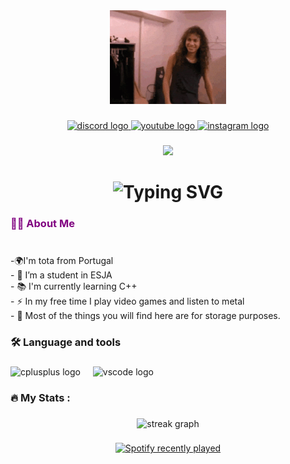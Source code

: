 <div align="center">
  <img height="150" src="metallica-kirk.gif"  />
</div>

###


<div align="center">
  <a href="https://discord.gg/JtxaTT6qpN" target="_blank">
    <img src="https://img.shields.io/static/v1?message=Discord&logo=discord&label=&color=7289DA&logoColor=white&labelColor=&style=flat" height="25" alt="discord logo"  />
  </a>
  <a href="https://www.youtube.com/@warkuss51/featured" target="_blank">
    <img src="https://img.shields.io/static/v1?message=Youtube&logo=youtube&label=&color=FF0000&logoColor=white&labelColor=&style=flat" height="25" alt="youtube logo"  />
  </a>
  <a href="https://www.instagram.com/_marcosfcostaa_/" target="_blank">
    <img src="https://img.shields.io/static/v1?message=Instagram&logo=instagram&label=&color=E4405F&logoColor=white&labelColor=&style=flat" height="25" alt="instagram logo"  />
  </a>
</div>


###

<div align="center" dir="auto">
  <img src="https://visitor-badge.laobi.icu/badge?page_id=tota.tota&right_color=purple"  />
</div>


###
<div align="center">
<h1  href="https://git.io/typing-svg"><img src="https://readme-typing-svg.demolab.com?font=Fira+Code&pause=1000&color=AC19C8&width=435&lines=Hey+guys%2C+welcome+to+my+github!%F0%9F%91%8B" alt="Typing SVG" /> </h1>
</div>


<h3 align="left" style="color:purple;">👩‍💻  About Me </h3>

###

<p align="left"> <br> -🌍I'm tota from Portugal<br>- 🔭 I’m a student in ESJA <br>- 📚 I'm currently learning C++<br>- ⚡ In my free time I play video games and listen to metal<br>- 📁 Most of the things you will find here are for storage purposes. </p>

###

<h3 align="left">🛠 Language and tools</h3>

###

<div align="left">
  <img src="https://cdn.jsdelivr.net/gh/devicons/devicon/icons/cplusplus/cplusplus-original.svg" height="40" alt="cplusplus logo"  />
  <img width="12" />
  <img src="https://cdn.jsdelivr.net/gh/devicons/devicon/icons/vscode/vscode-original.svg" height="40" alt="vscode logo"  />
</div>

###

<h3 align="left">🔥   My Stats :</h3>

###

<div align="center">
  <img src="https://streak-stats.demolab.com?user=warkuss&locale=en&mode=daily&theme=midnight-purple&hide_border=false&border_radius=5&order=3" height="150" alt="streak graph"  />
</div>

###
<div align="center">
  <a href="https://open.spotify.com/user/lemarcotes">
    <img src="https://spotify-recently-played-readme.vercel.app/api?count=5&unique=true" alt="Spotify recently played"  />
  </a>
</div>

###
